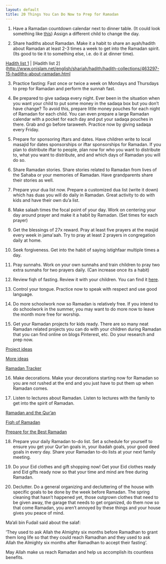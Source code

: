 ```yaml
---
layout: default
title: 20 Things You Can Do Now to Prep for Ramadan
---
```


1. Have a Ramadan countdown calendar next to dinner table. (It could look something like [this](http://eighteen25.blogspot.com/2010/11/christmas-advents-countdown-clipboard.html)) Assign a different child to change the day.


2. Share hadiths about Ramadan. Make it a habit to share an ayah/hadith about Ramadan at least 2-3 times a week to get into the Ramadan spirit. (Its good to tie it to something else, i.e. do it at dinner time). 

[Hadith list 1](http://www.jannah.org/ramadan/ramadanhadiths.html) | [Hadith list 2](http://www.onislam.net/english/shariah/hadith/hadith-collections/463297-15-hadiths-about-ramadan.html

3. Practice fasting: Fast once or twice a week on Mondays and Thursdays to prep for Ramadan and perform the sunnah fast. 


4. Be prepared to give sadaqa every night. Ever been in the situation when you want your child to put some money in the sadaqa box but you don’t have change? To avoid this, prepare little money pouches for each night of Ramadan for each child. You can even prepare a large Ramadan calendar with a pocket for each day and put your sadaqa pouches in there. Grab and go before taraweeh. Practice now by giving sadaqa every Friday.


5. Prepare for sponsoring iftars and dates. Have children write to local masajid for dates sponsorships or iftar sponsorships for Ramadan. If you plan to distribute iftar to people, plan now for who you want to distribute to, what you want to distribute, and and which days of Ramadan you will do so.


6. Share Ramadan stories. Share stories related to Ramadan from lives of the Sahaba or your memories of Ramadan. Have grandparents share their stories as well.


7. Prepare your dua list now. Prepare a customized dua list (write it down) which has duas you will do daily in Ramadan. Great activity to do with kids and have their own du’a list. 


8.  Make salaah times the focal point of your day. Work on centering your day around prayer and make it a habit by Ramadan. (Set times for each prayer)


9. Get the blessings of 27x reward. Pray at least five prayers at the masjid every week in jama'aah. Try to pray at least 2 prayers in congregation daily at home.


10. Seek forgiveness. Get into the habit of saying istighfaar multiple times a day.


11. Pray sunnahs. Work on your own sunnahs and train children to pray two extra sunnahs for two prayers daily. (Can increase once its a habit)


12. Review fiqh of fasting.  Review it with your children. You can find it [here](http://d1.islamhouse.com/data/en/ih_books/single/en_Fiqh_of_Fasting.pdf).


13. Control your tongue. Practice now to speak with respect and use good language.  


14. Do more schoolwork now so Ramadan is relatively free. If you intend to do schoolwork in the summer, you may want to do more now to leave the month more free for worship. 


15. Get your Ramadan projects for kids ready. There are so many neat Ramadan related projects you can do with your children during Ramadan that you can find online on blogs Pinterest, etc. Do your research and prep now. 

[Project ideas](http://www.pinterest.com/HomeschoolDivas/homeschooling-ramadan/)

[More ideas](http://www.pinterest.com/search/pins/?q=kids%20ramadan%20activities)

[Ramadan Tracker](http://myramadan.co.uk/wp-content/uploads/2010/08/MyRamadanTracker1.pdf)


16. Make decorations. Make your decorations starting now for Ramadan so you are not rushed at the end and you just have to put them up when Ramadan comes. 


17. Listen to lectures about Ramadan. Listen to lectures with the family to get into the spirit of Ramadan. 

[Ramadan and the Qur’an](https://www.youtube.com/watch?v=3RDhYeskaSg)

[Fiqh of Ramadan](https://www.youtube.com/watch?v=bdx12AB1IdI)

[Prepare for the Best Ramadan](https://www.youtube.com/watch?v=QdyJFEcy33Y)


18. Prepare your daily Ramadan to-do list. Set a schedule for yourself to ensure you get your Qur’an goals in, your ibadah goals, your good deed goals in every day. Share your Ramadan to-do lists at your next family meeting.


19. Do your Eid clothes and gift shopping now! Get your Eid clothes ready and Eid gifts ready now so that your time and mind are free during Ramadan.


20. Declutter. Do a general organizing and decluttering of the house with specific goals to be done by the week before Ramadan. The spring cleaning that hasn’t happened yet, those outgrown clothes that need to be given away, the garage that needs to get organized, do them now so that come Ramadan, you aren’t annoyed by these things and your house gives you peace of mind. 


Ma’ali bin Fudail said about the salaf:

‘They used to ask Allah the Almighty six months before Ramadhan to grant them long life so that they could reach Ramadhan and they used to ask Allah the Almighty six months after Ramadhan to accept their fasting’.

May Allah make us reach Ramadan and help us accomplish its countless benefits.



